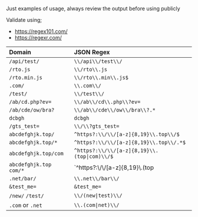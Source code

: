 Just examples of usage, always review the output before using publicly

Validate using;
* https://regex101.com/
* https://regexr.com/

| Domain                   | JSON Regex |
|:---------------------------|:------------|
| `/api/test/`             | `\\/api\\/test\\/` |
| `/rto.js`                | `\\/rto\\.js` |
| `/rto.min.js`            | `\\/rto\\.min\\.js$` |
| `.com/`                  | `\\.com\\/` |
| `/test/`                 | `\\/test\\/` |
| `/ab/cd.php?ev=`         | `\\/ab\\/cd\\.php\\?ev=` |
| `/ab/cde/ow/bra?`        | `\\/ab\\/cde\\/ow\\/bra\\?.*` |
| `dcbgh`                  | `dcbgh` |
| `/gts_test=`             | `\\/\\?gts_test=` |
| `abcdefghjk.top/`        | `^https?:\\/\\/[a-z]{8,19}\\.top\\/$` |
| `abcdefghjk.top/*`       | `^https?:\\/\\/[a-z]{8,19}\\.top\\/.*$` |
| `abcdefghjk.top/com`     | `^https?:\\/\\/[a-z]{8,19}\\.(top\|com)\\/$` |
| `abcdefghjk.top com/*`   | `^https?:\\/\\/[a-z]{8,19}\\.(top|com)\\/.*$` |
| `.net/bar/`              | `\\.net\\/bar\\/` |
| `&test_me=`              | `&test_me=` |
| `/new/` `/test/`         | `\\/(new\|test)\\/` |
| `.com` or `.net`         | `\\.(com\|net)\\/` |       


